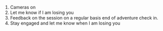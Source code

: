 1. Cameras on
2. Let me know if I am losing you
3. Feedback on the session on a regular basis end of adventure check in.
4. Stay engaged and let me know when I am losing you